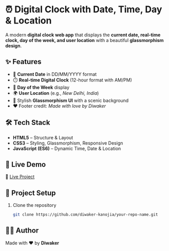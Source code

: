 # ⏰ Digital Clock with Date, Time, Day & Location  

A modern **digital clock web app** that displays the **current date, real-time clock, day of the week, and user location** with a beautiful **glassmorphism design**.  




## ✨ Features  
- 📅 **Current Date** in DD/MM/YYYY format  
- ⏱️ **Real-time Digital Clock** (12-hour format with AM/PM)  
- 📆 **Day of the Week** display  
- 🌍 **User Location** (e.g., *New Delhi, India*)  
- 🎨 Stylish **Glassmorphism UI** with a scenic background  
- ❤️ Footer credit: *Made with love by Diwaker*  


## 🛠️ Tech Stack  
- **HTML5** – Structure & Layout  
- **CSS3** – Styling, Glassmorphism, Responsive Design  
- **JavaScript (ES6)** – Dynamic Time, Date & Location  


## 🚀 Live Demo  
🔗 [Live Project](https://calculator-diwaker.netlify.app)  


## 📂 Project Setup  
1. Clone the repository  
   ```bash
   git clone https://github.com/diwaker-kanojia/your-repo-name.git

## 👨‍💻 Author  

Made with ❤️ by **Diwaker**
